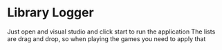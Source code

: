 <h1>Library Logger</h1>
Just open and visual studio and click start to run the application
The lists are drag and drop, so when playing the games you need to apply that